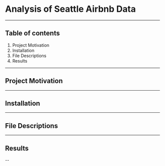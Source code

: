 # Analysis of Seattle Airbnb Data
---

## Table of contents
1. Project Motivation
2. Installation
3. File Descriptions
4. Results

---
## Project Motivation

---
## Installation

---
## File Descriptions

---
## Results

--
